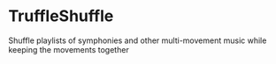 # TruffleShuffle
Shuffle playlists of symphonies and other multi-movement music while keeping the movements together
